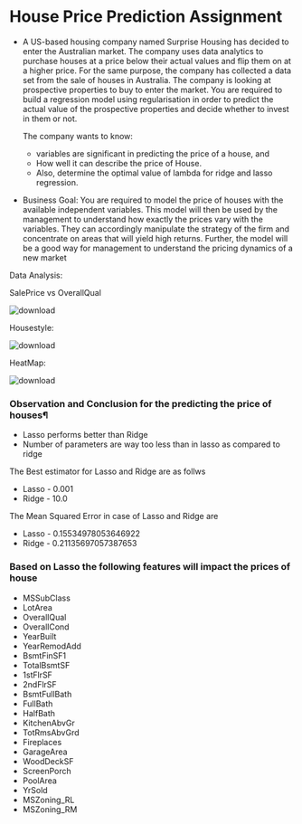 # House Price Prediction Assignment

* A US-based housing company named Surprise Housing has decided to enter the Australian market. The company uses data analytics to purchase houses at a price below their actual values and flip them on at a higher price. For the same purpose, the company has collected a data set from the sale of houses in Australia.
The company is looking at prospective properties to buy to enter the market. You are required to build a regression model using regularisation in order to predict the actual value of the prospective properties and decide whether to invest in them or not.

    The company wants to know:
    - variables are significant in predicting the price of a house, and
    - How well it can describe the price of House.
    - Also, determine the optimal value of lambda for ridge and lasso regression.
 

* Business Goal:
  You are required to model the price of houses with the available independent variables. This model will then be used by the management to understand how exactly the     prices vary with the variables. They can accordingly manipulate the strategy of the firm and concentrate on areas that will yield high returns. Further, the model will   be a good way for management to understand the pricing dynamics of a new market


Data Analysis:

SalePrice vs OverallQual

![download](https://user-images.githubusercontent.com/5464884/192383028-98eee219-ca65-4f7b-b2d6-ac6bb33616ec.png)

Housestyle:

![download](https://user-images.githubusercontent.com/5464884/192383254-e0d1dbf5-472a-462c-9f39-769bb624d286.png)

HeatMap:

![download](https://user-images.githubusercontent.com/5464884/192383162-e57213d8-e0d7-4799-bb12-e341b96ac9b5.png)


### Observation and Conclusion for the predicting the price of houses¶
* Lasso performs better than Ridge
* Number of parameters are way too less than in lasso as compared to ridge

The Best estimator for Lasso and Ridge are as follws
* Lasso - 0.001
* Ridge - 10.0

The Mean Squared Error in case of Lasso and Ridge are 
* Lasso - 0.15534978053646922
* Ridge - 0.21135697057387653

### Based on Lasso the following features will impact the prices of house
- MSSubClass
- LotArea
- OverallQual
- OverallCond
- YearBuilt
- YearRemodAdd
- BsmtFinSF1
- TotalBsmtSF
- 1stFlrSF
- 2ndFlrSF
- BsmtFullBath
- FullBath
- HalfBath
- KitchenAbvGr
- TotRmsAbvGrd
- Fireplaces
- GarageArea
- WoodDeckSF
- ScreenPorch
- PoolArea
- YrSold
- MSZoning_RL
- MSZoning_RM
